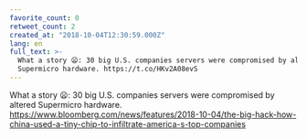 ```yaml
---
favorite_count: 0
retweet_count: 2
created_at: "2018-10-04T12:30:59.000Z"
lang: en
full_text: >-
  What a story 😦: 30 big U.S. companies servers were compromised by altered
  Supermicro hardware. https://t.co/HKv2A08evS
---
```


What a story 😦: 30 big U.S. companies servers were compromised by altered
Supermicro hardware.
<https://www.bloomberg.com/news/features/2018-10-04/the-big-hack-how-china-used-a-tiny-chip-to-infiltrate-america-s-top-companies>
